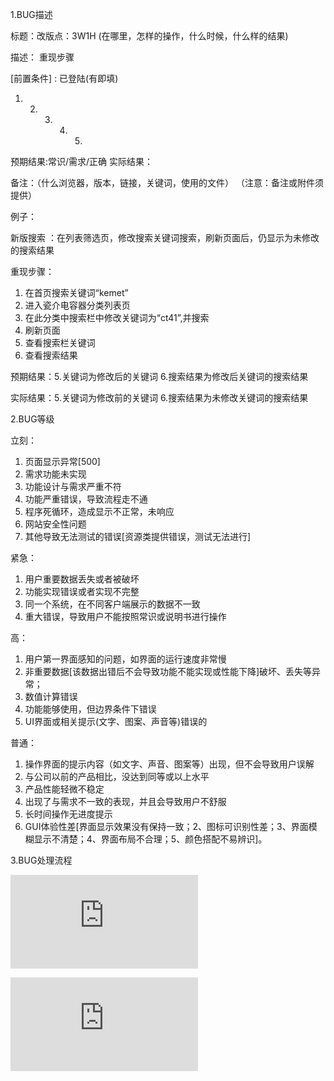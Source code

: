 1.BUG描述

标题：改版点：3W1H \(在哪里，怎样的操作，什么时候，什么样的结果\)

描述： 重现步骤

\[前置条件\] : 已登陆\(有即填\)

1. 2. 3. 4. 5.

预期结果:常识/需求/正确 实际结果：

备注：（什么浏览器，版本，链接，关键词，使用的文件） （注意：备注或附件须提供）

例子：

新版搜索 ：在列表筛选页，修改搜索关键词搜索，刷新页面后，仍显示为未修改的搜索结果

重现步骤：

1. 在首页搜索关键词“kemet”
2. 进入瓷介电容器分类列表页
3. 在此分类中搜索栏中修改关键词为“ct41”,并搜索
4. 刷新页面
5. 查看搜索栏关键词
6. 查看搜索结果

预期结果：5.关键词为修改后的关键词 6.搜索结果为修改后关键词的搜索结果

实际结果：5.关键词为修改前的关键词 6.搜索结果为未修改关键词的搜索结果



2.BUG等级

立刻：

1. 页面显示异常\[500\]
2. 需求功能未实现
3. 功能设计与需求严重不符
4. 功能严重错误，导致流程走不通
5. 程序死循环，造成显示不正常，未响应
6. 网站安全性问题
7. 其他导致无法测试的错误\[资源类提供错误，测试无法进行\]

紧急：

1. 用户重要数据丢失或者被破坏
2. 功能实现错误或者实现不完整
3. 同一个系统，在不同客户端展示的数据不一致
4. 重大错误，导致用户不能按照常识或说明书进行操作

高：

1. 用户第一界面感知的问题，如界面的运行速度非常慢
2. 非重要数据\[该数据出错后不会导致功能不能实现或性能下降\]破坏、丢失等异常；
3. 数值计算错误
4. 功能能够使用，但边界条件下错误
5. UI界面或相关提示\(文字、图案、声音等\)错误的

普通：

1. 操作界面的提示内容（如文字、声音、图案等）出现，但不会导致用户误解
2. 与公司以前的产品相比，没达到同等或以上水平
3. 产品性能轻微不稳定
4. 出现了与需求不一致的表现，并且会导致用户不舒服
5. 长时间操作无进度提示
6. GUI体验性差\[界面显示效果没有保持一致；2、图标可识别性差；3、界面模糊显示不清楚；4、界面布局不合理；5、颜色搭配不易辨识\]。

3.BUG处理流程

[![](http://wiki.cissdata.com/lib/exe/fetch.php?media=%E7%A0%94%E5%8F%91%E9%83%A8:%E6%B5%81%E7%A8%8B.png)](http://wiki.cissdata.com/lib/exe/detail.php?id=%E7%A0%94%E5%8F%91%E9%83%A8%3Abug%E6%8F%90%E4%BA%A4%E8%A7%84%E8%8C%83&media=%E7%A0%94%E5%8F%91%E9%83%A8:%E6%B5%81%E7%A8%8B.png)

![](http://wiki.cissdata.com/lib/exe/indexer.php?id=%E7%A0%94%E5%8F%91%E9%83%A8%3Abug%E6%8F%90%E4%BA%A4%E8%A7%84%E8%8C%83&1521012417)

